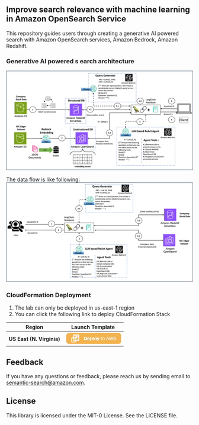 ## Improve search relevance with machine learning in Amazon OpenSearch Service

This repository guides users through creating a generative AI powered search with Amazon OpenSearch services, Amazon Bedrock, Amazon Redshift.



### Generative AI powered s earch architecture
![generative ai powered search](./static/architecture.png)


The data flow is like following:
![generative ai powered search data flow](./static/data-flow.png)




### CloudFormation Deployment

1. The lab can only be deployed in us-east-1 region
2. You can click the following link to deploy CloudFormation Stack
  
|   Region  |   Launch Template |
|  ---------------------------   |   -----------------------  |
|  **US East (N. Virginia)**     | [![Deploy to AWS](./static/deploy-to-aws.png)](https://console.aws.amazon.com/cloudformation/home?region=us-east-1#/stacks/quickcreate?templateUrl=https://ws-assets-prod-iad-r-iad-ed304a55c2ca1aee.s3.us-east-1.amazonaws.com/df655552-1e61-4a6b-9dc4-c03eb94c6f75/generative-ai-powered-search.yaml&stackName=generative-ai-powered-search) |



## Feedback

If you have any questions or feedback, please reach us by sending email to [semantic-search@amazon.com](mailto:semantic-search@amazon.com).

## License

This library is licensed under the MIT-0 License. See the LICENSE file.

